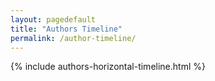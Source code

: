 ```yaml
---
layout: pagedefault
title: "Authors Timeline"
permalink: /author-timeline/
---
```


{% include authors-horizontal-timeline.html %}



